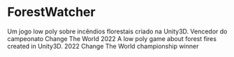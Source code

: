 # ForestWatcher
Um jogo low poly sobre incêndios florestais criado na Unity3D. Vencedor do campeonato Change The World 2022          A low poly game about forest fires created in Unity3D. 2022 Change The World championship winner

